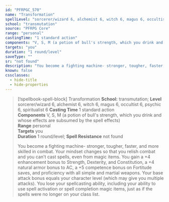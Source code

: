 ```yaml
---
id: "PFRPGC_570"
name: "Transformation"
spellLevel: "sorcerer/wizard 6, alchemist 6, witch 6, magus 6, occultist 6, psychic 6, spiritualist 6"
school: "transmutation"
source: "PFRPG Core"
range: "personal"
castingTime: "1 standard action"
components: "V, S, M (a potion of bull's strength, which you drink and whose effects are subsumed by the spell effects)"
targets: "you"
duration: "1 round/level"
saveType: ""
sr: "not found"
description: "You become a fighting machine- stronger, tougher, faster, and more skilled in combat. Your mindset changes so that you relish combat and you can't cast spells, even from magic items.  You gain a +4 enhancement bonus to Strength, Dexterity, and Constitution, a +4 natural armor bonus to AC, a +5 competence bonus on Fortitude saves, and proficiency with all simple and martial weapons. Your base attack bonus equals your character level (which may give you multiple attacks).  You lose your spellcasting ability, including your ability to use spell activation or spell completion magic items, just as if the spells were no longer on your class list."
known: false
cssclasses:
  - hide-title
  - hide-properties
---
```


> [!spellbook-spell-block] Transformation
> **School:** transmutation; **Level** sorcerer/wizard 6, alchemist 6, witch 6, magus 6, occultist 6, psychic 6, spiritualist 6
> **Casting Time** 1 standard action  
> **Components** V, S, M (a potion of bull's strength, which you drink and whose effects are subsumed by the spell effects)  
> **Range** personal  
> **Targets** you  
> **Duration** 1 round/level; **Spell Resistance** not found
> 
> You become a fighting machine- stronger, tougher, faster, and more skilled in combat. Your mindset changes so that you relish combat and you can't cast spells, even from magic items.  You gain a +4 enhancement bonus to Strength, Dexterity, and Constitution, a +4 natural armor bonus to AC, a +5 competence bonus on Fortitude saves, and proficiency with all simple and martial weapons. Your base attack bonus equals your character level (which may give you multiple attacks).  You lose your spellcasting ability, including your ability to use spell activation or spell completion magic items, just as if the spells were no longer on your class list.
